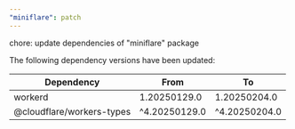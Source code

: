 ```yaml
---
"miniflare": patch
---
```


chore: update dependencies of "miniflare" package

The following dependency versions have been updated:

| Dependency                | From          | To            |
| ------------------------- | ------------- | ------------- |
| workerd                   | 1.20250129.0  | 1.20250204.0  |
| @cloudflare/workers-types | ^4.20250129.0 | ^4.20250204.0 |
